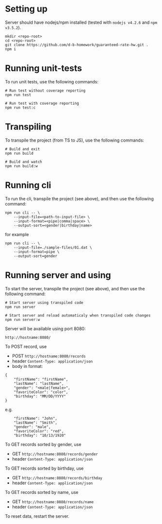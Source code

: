 # Setting up #
Server should have nodejs/npm installed (tested with `nodejs v4.2.6` and `npm v3.5.2`).
```
mkdir <repo-root>
cd <repo-root>
git clone https://github.com/d-b-homework/guaranteed-rate-hw.git .
npm i
```

# Running unit-tests #
To run unit tests, use the following commands:
```
# Run test without coverage reporting
npm run test

# Run test with coverage reporting
npm run test:c
```

# Transpiling #
To transpile the project (from TS to JS), use the following commands:
```
# Build and exit
npm run build

# Build and watch
npm run build:w
```

# Running cli #
To run the cli, transpile the project (see above), and then use the following command:
```
npm run cli -- \
    --input-file=<path-to-input-file> \
    --input-format=<pipe|comma|space> \
    --output-sort=<gender|birthday|name>
```
for example
```
npm run cli -- \
    --input-file=./sample-files/01.dat \
    --input-format=pipe \
    --output-sort=gender
```

# Running server and using #
To start the server, transpile the project (see above), and then use the following command:
```
# Start server using transpiled code
npm run server

# Start server and reload automaticaly when transpiled code changes
npm run server:w
```

Server will be available using port 8080:
```
http://hostname:8080/
```

To POST record, use
- POST `http://hostname:8080/records`
- header `Content-Type: application/json`
- body in format:
```
{
    "firstName": "firstName",
    "lastName": "lastName",
    "gender": "<male|female>",
    "favoriteColor": "color",
    "birthday": "MM/DD/YYYY"
}
```
e.g.
```
    "firstName": "John",
    "lastName": "Smith",
    "gender": "male",
    "favoriteColor": "red",
    "birthday": "10/13/1920"
```

To GET records sorted by gender, use
- GET `http://hostname:8080/records/gender`
- header `Content-Type: application/json`

To GET records sorted by birthday, use
- GET `http://hostname:8080/records/birthday`
- header `Content-Type: application/json`

To GET records sorted by name, use
- GET `http://hostname:8080/records/name`
- header `Content-Type: application/json`

To reset data, restart the server.